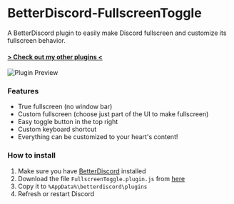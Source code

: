 # BetterDiscord-FullscreenToggle
A BetterDiscord plugin to easily make Discord fullscreen and customize its fullscreen behavior.

#### [> Check out my other plugins <](https://github.com/programmer2514/BetterDiscord-Plugins)

![Plugin Preview](https://github.com/user-attachments/assets/f4621ecc-11ea-436a-ba96-5bed33f2708b)

### Features
* True fullscreen (no window bar)
* Custom fullscreen (choose just part of the UI to make fullscreen)
* Easy toggle button in the top right
* Custom keyboard shortcut
* Everything can be customized to your heart's content!

### How to install
1) Make sure you have [BetterDiscord](https://betterdiscord.app/) installed
2) Download the file `FullscreenToggle.plugin.js` from [here](https://github.com/programmer2514/BetterDiscord-FullscreenToggle/releases/latest)
3) Copy it to `%AppData%\betterdiscord\plugins`
4) Refresh or restart Discord
